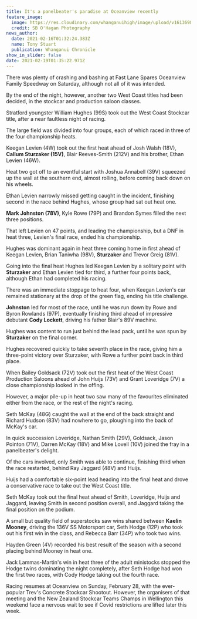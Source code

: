 ```yaml
---
title: It's a panelbeater's paradise at Oceanview recently
feature_image:
  image: https://res.cloudinary.com/whanganuihigh/image/upload/v1613698538/News/45KLPMOJ2RXOCL4W7QJNCJBWCQ.jpg._Chron_16.2.21_Photo_SB_OHagan.jpg
  credit: SB O'Hagan Photography
news_author:
  date: 2021-02-16T01:32:24.383Z
  name: Tony Stuart
  publication: Whanganui Chronicle
show_in_slider: false
date: 2021-02-19T01:35:22.971Z
---
```

There was plenty of crashing and bashing at Fast Lane Spares Oceanview Family Speedway on Saturday, although not all of it was intended.

By the end of the night, however, another two West Coast titles had been decided, in the stockcar and production saloon classes.

Stratford youngster William Hughes (99S) took out the West Coast Stockcar title, after a near faultless night of racing.

The large field was divided into four groups, each of which raced in three of the four championship heats.

Keegan Levien (4W) took out the first heat ahead of Josh Walsh (18V), **Callum Sturzaker (15V)**, Blair Reeves-Smith (212V) and his brother, Ethan Levien (46W).

Heat two got off to an eventful start with Joshua Annabell (39V) squeezed up the wall at the southern end, almost rolling, before coming back down on his wheels.

Ethan Levien narrowly missed getting caught in the incident, finishing second in the race behind Hughes, whose group had sat out heat one.

**Mark Johnston (78V)**, Kyle Rowe (79P) and Brandon Symes filled the next three positions.

That left Levien on 47 points, and leading the championship, but a DNF in heat three, Levien's final race, ended his championship.

Hughes was dominant again in heat three coming home in first ahead of Keegan Levien, Brian Taniwha (98V), **Sturzaker** and Trevor Greig (81V).

Going into the final heat Hughes led Keegan Levien by a solitary point with **Sturzaker** and Ethan Levien tied for third, a further four points back, although Ethan had completed his racing.

There was an immediate stoppage to heat four, when Keegan Levien's car remained stationary at the drop of the green flag, ending his title challenge.

**Johnston** led for most of the race, until he was run down by Rowe and Byron Rowlands (97P), eventually finishing third ahead of impressive debutant **Cody Lockett**, driving his father Blair's 89V machine.

Hughes was content to run just behind the lead pack, until he was spun by **Sturzaker** on the final corner.

Hughes recovered quickly to take seventh place in the race, giving him a three-point victory over Sturzaker, with Rowe a further point back in third place.

When Bailey Goldsack (72V) took out the first heat of the West Coast Production Saloons ahead of John Huijs (73V) and Grant Loveridge (7V) a close championship looked in the offing.

However, a major pile-up in heat two saw many of the favourites eliminated either from the race, or the rest of the night's racing.

Seth McKay (48G) caught the wall at the end of the back straight and Richard Hudson (83V) had nowhere to go, ploughing into the back of McKay's car.

In quick succession Loveridge, Nathan Smith (29V), Goldsack, Jason Pointon (71V), Darren McKay (18V) and Mike Lovell (10V) joined the fray in a panelbeater's delight.

Of the cars involved, only Smith was able to continue, finishing third when the race restarted, behind Ray Jaggard (48V) and Huijs.

Huijs had a comfortable six-point lead heading into the final heat and drove a conservative race to take out the West Coast title.

Seth McKay took out the final heat ahead of Smith, Loveridge, Huijs and Jaggard, leaving Smith in second position overall, and Jaggard taking the final position on the podium.

A small but quality field of superstocks saw wins shared between **Kaelin Mooney**, driving the 136V SS Motorsport car, Seth Hodge (12P) who took out his first win in the class, and Rebecca Barr (34P) who took two wins.

Hayden Green (4V) recorded his best result of the season with a second placing behind Mooney in heat one.

Jack Lammas-Martin's win in heat three of the adult ministocks stopped the Hodge twins dominating the night completely, after Seth Hodge had won the first two races, with Cody Hodge taking out the fourth race.

Racing resumes at Oceanview on Sunday, February 28, with the ever-popular Trev's Concrete Stockcar Shootout. However, the organisers of that meeting and the New Zealand Stockcar Teams Champs in Wellington this weekend face a nervous wait to see if Covid restrictions are lifted later this week.